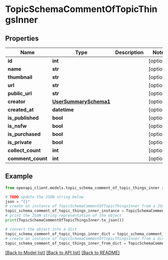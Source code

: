# TopicSchemaCommentOfTopicThingsInner


## Properties

Name | Type | Description | Notes
------------ | ------------- | ------------- | -------------
**id** | **int** |  | [optional] 
**name** | **str** |  | [optional] 
**thumbnail** | **str** |  | [optional] 
**url** | **str** |  | [optional] 
**public_url** | **str** |  | [optional] 
**creator** | [**UserSummarySchema1**](UserSummarySchema1.md) |  | [optional] 
**created_at** | **datetime** |  | [optional] 
**is_published** | **bool** |  | [optional] 
**is_nsfw** | **bool** |  | [optional] 
**is_purchased** | **bool** |  | [optional] 
**is_private** | **bool** |  | [optional] 
**collect_count** | **int** |  | [optional] 
**comment_count** | **int** |  | [optional] 

## Example

```python
from openapi_client.models.topic_schema_comment_of_topic_things_inner import TopicSchemaCommentOfTopicThingsInner

# TODO update the JSON string below
json = "{}"
# create an instance of TopicSchemaCommentOfTopicThingsInner from a JSON string
topic_schema_comment_of_topic_things_inner_instance = TopicSchemaCommentOfTopicThingsInner.from_json(json)
# print the JSON string representation of the object
print(TopicSchemaCommentOfTopicThingsInner.to_json())

# convert the object into a dict
topic_schema_comment_of_topic_things_inner_dict = topic_schema_comment_of_topic_things_inner_instance.to_dict()
# create an instance of TopicSchemaCommentOfTopicThingsInner from a dict
topic_schema_comment_of_topic_things_inner_from_dict = TopicSchemaCommentOfTopicThingsInner.from_dict(topic_schema_comment_of_topic_things_inner_dict)
```
[[Back to Model list]](../README.md#documentation-for-models) [[Back to API list]](../README.md#documentation-for-api-endpoints) [[Back to README]](../README.md)


